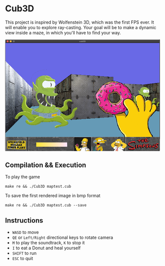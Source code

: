 # Cub3D

This project is inspired by Wolfenstein 3D, which was the first FPS ever.
It will enable you to explore ray-casting.
Your goal will be to make a dynamic view inside a maze, in which you'll have to find your way.

![screen](https://github.com/AlexDos-42/cub3D/blob/master/screen.png?raw=true)

## Compilation && Execution

To play the game
```
make re && ./Cub3D maptest.cub
```

To save the first rendered image in bmp format
```
make re && ./Cub3D maptest.cub --save
```

## Instructions

* ```WASD``` to move
* ```QE``` or ```Left/Right``` directional keys to rotate camera
* ```M``` to play the soundtrack, ```K``` to stop it
* ```I``` to eat a Donut and heal yourself
* ```SHIFT``` to run
* ```ESC``` to quit

